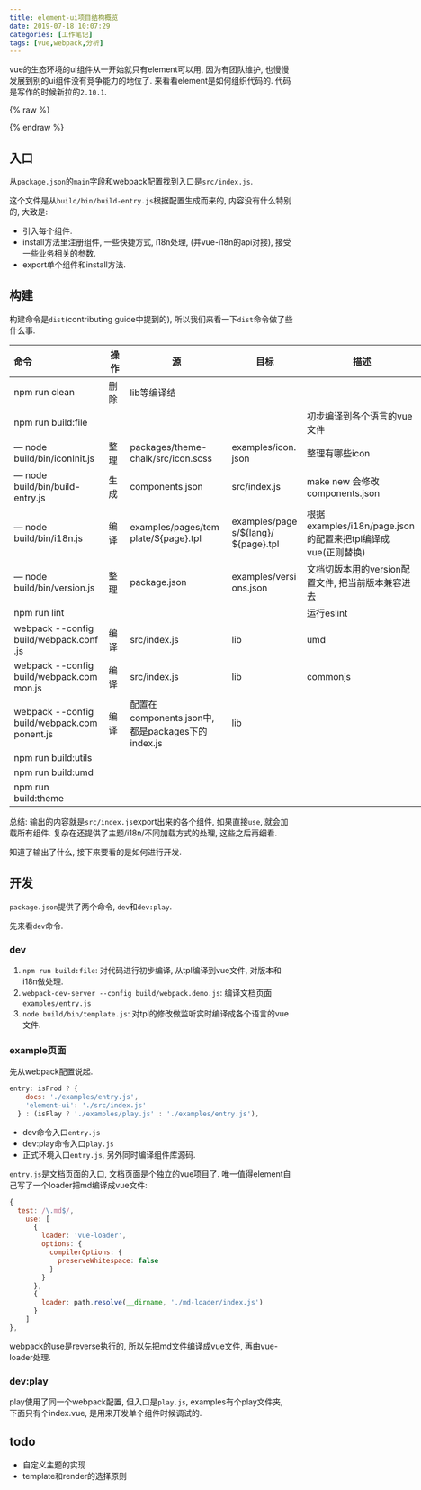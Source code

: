 ```yaml
---
title: element-ui项目结构概览
date: 2019-07-18 10:07:29
categories: [工作笔记]
tags: [vue,webpack,分析]
---
```

vue的生态环境的ui组件从一开始就只有element可以用, 因为有团队维护, 也慢慢发展到别的ui组件没有竞争能力的地位了. 来看看element是如何组织代码的. 代码是写作的时候新拉的`2.10.1`.

{% raw %}

<style>
  table {
    table-layout: fixed;
    width: calc(1030px * 0.75 - 40px);
    word-break: break-word;
  }
</style>

{% endraw %}

<!--more-->

## 入口

从`package.json`的`main`字段和webpack配置找到入口是`src/index.js`.

这个文件是从`build/bin/build-entry.js`根据配置生成而来的, 内容没有什么特别的, 大致是:

+ 引入每个组件.
+ install方法里注册组件, 一些快捷方式, i18n处理, (并vue-i18n的api对接), 接受一些业务相关的参数.
+ export单个组件和install方法.

## 构建

构建命令是`dist`(contributing guide中提到的), 所以我们来看一下`dist`命令做了些什么事.

| 命令                                        | 操作 | 源                                                | 目标                                 | 描述                                                        |
| :------------------------------------------ | ---- | ------------------------------------------------- | ------------------------------------ | ----------------------------------------------------------- |
| npm run clean                               | 删除 | lib等编译结                                       |                                      |                                                             |
| npm run build:file                          |      |                                                   |                                      | 初步编译到各个语言的vue文件                                 |
| — node build/bin/iconInit.js                | 整理 | packages/theme-chalk/src/icon.scss                | examples/icon.json                   | 整理有哪些icon                                              |
| — node build/bin/build-entry.js             | 生成 | components.json                                   | src/index.js                         | make new 会修改components.json                              |
| — node build/bin/i18n.js                    | 编译 | examples/pages/template/${page}.tpl               | examples/pages/\${lang}/​\${page}.tpl | 根据examples/i18n/page.json的配置来把tpl编译成vue(正则替换) |
| — node build/bin/version.js                 | 整理 | package.json                                      | examples/versions.json               | 文档切版本用的version配置文件, 把当前版本兼容进去           |
| npm run lint                                |      |                                                   |                                      | 运行eslint                                                  |
| webpack --config build/webpack.conf.js      | 编译 | src/index.js                                      | lib                                  | umd                                                         |
| webpack --config build/webpack.common.js    | 编译 | src/index.js                                      | lib                                  | commonjs                                                    |
| webpack --config build/webpack.component.js | 编译 | 配置在components.json中, 都是packages下的index.js | lib                                  |                                                             |
| npm run build:utils                         |      |                                                   |                                      |                                                             |
| npm run build:umd                           |      |                                                   |                                      |                                                             |
| npm run build:theme                         |      |                                                   |                                      |                                                             |

总结: 输出的内容就是`src/index.js`export出来的各个组件, 如果直接`use`, 就会加载所有组件. 复杂在还提供了主题/i18n/不同加载方式的处理, 这些之后再细看.

知道了输出了什么, 接下来要看的是如何进行开发.

## 开发

`package.json`提供了两个命令, `dev`和`dev:play`.

先来看`dev`命令.

### dev

1. `npm run build:file`: 对代码进行初步编译, 从tpl编译到vue文件, 对版本和i18n做处理.
2. `webpack-dev-server --config build/webpack.demo.js`: 编译文档页面`examples/entry.js`
3. `node build/bin/template.js`: 对tpl的修改做监听实时编译成各个语言的vue文件.

### example页面

先从webpack配置说起.

```js
entry: isProd ? {
    docs: './examples/entry.js',
    'element-ui': './src/index.js'
  } : (isPlay ? './examples/play.js' : './examples/entry.js'),
```

+ dev命令入口`entry.js`
+ dev:play命令入口`play.js`
+ 正式环境入口`entry.js`, 另外同时编译组件库源码.

`entry.js`是文档页面的入口, 文档页面是个独立的vue项目了. 唯一值得element自己写了一个loader把md编译成vue文件:

```js
{
  test: /\.md$/,
    use: [
      {
        loader: 'vue-loader',
        options: {
          compilerOptions: {
            preserveWhitespace: false
          }
        }
      },
      {
        loader: path.resolve(__dirname, './md-loader/index.js')
      }
    ]
},
```

webpack的use是reverse执行的, 所以先把md文件编译成vue文件, 再由vue-loader处理.

### dev:play

play使用了同一个webpack配置, 但入口是`play.js`, examples有个play文件夹, 下面只有个index.vue, 是用来开发单个组件时候调试的.

## todo

+ 自定义主题的实现
+ template和render的选择原则
